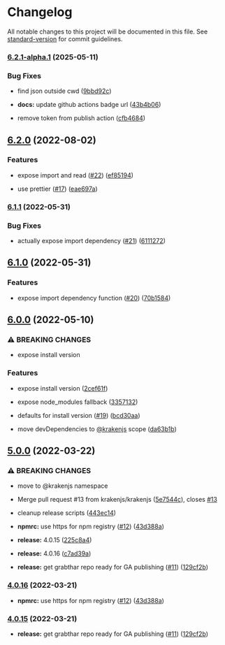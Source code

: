 # Changelog

All notable changes to this project will be documented in this file. See [standard-version](https://github.com/conventional-changelog/standard-version) for commit guidelines.

### [6.2.1-alpha.1](https://github.com/krakenjs/grabthar/compare/v6.2.1-alpha.0...v6.2.1-alpha.1) (2025-05-11)


### Bug Fixes

* find json outside cwd ([9bbd92c](https://github.com/krakenjs/grabthar/commit/9bbd92c250a94f4d8a16804ec34b4a0cdc6802a0))

* **docs:** update github actions badge url ([43b4b06](https://github.com/krakenjs/grabthar/commit/43b4b06c204e1580eddbdaa3691df89b4ce57e42))
* remove token from publish action ([cfb4684](https://github.com/krakenjs/grabthar/commit/cfb468493480935969ac3e193625ccc345293420))

## [6.2.0](https://github.com/krakenjs/grabthar/compare/v6.1.1...v6.2.0) (2022-08-02)


### Features

* expose import and read ([#22](https://github.com/krakenjs/grabthar/issues/22)) ([ef85194](https://github.com/krakenjs/grabthar/commit/ef85194b3bbfe78defda401e11226ec6f2451a99))


* use prettier ([#17](https://github.com/krakenjs/grabthar/issues/17)) ([eae697a](https://github.com/krakenjs/grabthar/commit/eae697a2cfbeafcfc97cc918be9d3a8fe0a94b2d))

### [6.1.1](https://github.com/krakenjs/grabthar/compare/v6.1.0...v6.1.1) (2022-05-31)


### Bug Fixes

* actually expose import dependency ([#21](https://github.com/krakenjs/grabthar/issues/21)) ([6111272](https://github.com/krakenjs/grabthar/commit/6111272e6718f78efa061dbfe46128178cf915d7))

## [6.1.0](https://github.com/krakenjs/grabthar/compare/v6.0.0...v6.1.0) (2022-05-31)


### Features

* expose import dependency function ([#20](https://github.com/krakenjs/grabthar/issues/20)) ([70b1584](https://github.com/krakenjs/grabthar/commit/70b15841dca3de303a94083f5b3e5d9cdcb58751))

## [6.0.0](https://github.com/krakenjs/grabthar/compare/v5.0.0...v6.0.0) (2022-05-10)


### ⚠ BREAKING CHANGES

* expose install version

### Features

* expose install version ([2cef61f](https://github.com/krakenjs/grabthar/commit/2cef61fb784724934d617adb55ece41e376310b4))
* expose node_modules fallback ([3357132](https://github.com/krakenjs/grabthar/commit/3357132dd94103329a6347b711946046335d554f))


* defaults for install version ([#19](https://github.com/krakenjs/grabthar/issues/19)) ([bcd30aa](https://github.com/krakenjs/grabthar/commit/bcd30aab03f7fcbe8cfadc4c58e562686743af63))
* move devDependencies to [@krakenjs](https://github.com/krakenjs) scope ([da63b1b](https://github.com/krakenjs/grabthar/commit/da63b1b46bf6a1fe8903f07dac0dce5d2d79a3a5))

## [5.0.0](https://github.com/krakenjs/grabthar/compare/v4.0.14...v5.0.0) (2022-03-22)


### ⚠ BREAKING CHANGES

* move to @krakenjs namespace

* Merge pull request #13 from krakenjs/krakenjs ([5e7544c](https://github.com/krakenjs/grabthar/commit/5e7544cc63bec1b705bb01be54992eec30498a05)), closes [#13](https://github.com/krakenjs/grabthar/issues/13)
* cleanup release scripts ([443ec14](https://github.com/krakenjs/grabthar/commit/443ec14aab7764596ca62bda07d296de0ec65829))
* **npmrc:** use https for npm registry ([#12](https://github.com/krakenjs/grabthar/issues/12)) ([43d388a](https://github.com/krakenjs/grabthar/commit/43d388a23f10b11c5d9937108989ccf66f6eea23))
* **release:** 4.0.15 ([225c8a4](https://github.com/krakenjs/grabthar/commit/225c8a4aafa0bedf2f2e81c8d09308d7f90321d1))
* **release:** 4.0.16 ([c7ad39a](https://github.com/krakenjs/grabthar/commit/c7ad39ae379668d89f1eb2baa6ab5703e5eba71b))
* **release:** get grabthar repo ready for GA publishing ([#11](https://github.com/krakenjs/grabthar/issues/11)) ([129cf2b](https://github.com/krakenjs/grabthar/commit/129cf2bee75ceab5bcf6ccb42d253bfd73ceb40a))

### [4.0.16](https://github.com/krakenjs/grabthar/compare/v4.0.15...v4.0.16) (2022-03-21)


* **npmrc:** use https for npm registry ([#12](https://github.com/krakenjs/grabthar/issues/12)) ([43d388a](https://github.com/krakenjs/grabthar/commit/43d388a23f10b11c5d9937108989ccf66f6eea23))

### [4.0.15](https://github.com/krakenjs/grabthar/compare/v4.0.14...v4.0.15) (2022-03-21)


* **release:** get grabthar repo ready for GA publishing ([#11](https://github.com/krakenjs/grabthar/issues/11)) ([129cf2b](https://github.com/krakenjs/grabthar/commit/129cf2bee75ceab5bcf6ccb42d253bfd73ceb40a))
